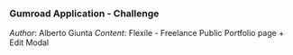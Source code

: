 ### Gumroad Application - Challenge

_Author_: Alberto Giunta
_Content_: Flexile - Freelance Public Portfolio page + Edit Modal

